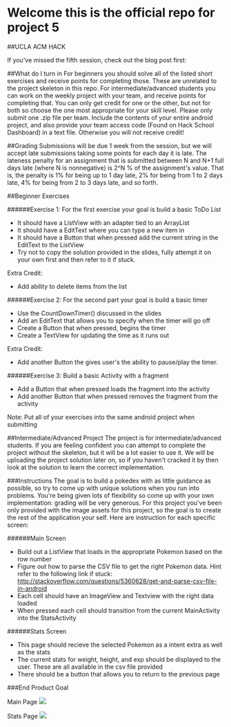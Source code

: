 # Welcome this is the official repo for project 5
##UCLA ACM HACK

If you've missed the fifth session, check out the blog post first: 

##What do I turn in
For beginners you should solve all of the listed short exercises and receive points for completing those. These are unrelated to the project skeleton in this repo. For intermediate/advanced students you can work on the weekly project with your team, and receive points for completing that. You can only get credit for one or the other, but not for both so choose the one most appropriate for your skill level. Please only submit one .zip file per team. Include the contents of your entire android project, and also provide your team access code (Found on Hack School Dashboard) in a text file. Otherwise you will not receive credit! 

##Grading
Submissions will be due 1 week from the session, but we will accept late submissions taking some points for each day it is late. The lateness penalty for an assignment that is submitted between N and N+1 full days late (where N is nonnegative) is 2^N % of the assignment's value. That is, the penalty is 1% for being up to 1 day late, 2% for being from 1 to 2 days late, 4% for being from 2 to 3 days late, and so forth.

##Beginner Exercises

######Exercise 1:
For the first exercise your goal is build a basic ToDo List
* It should have a ListView with an adapter tied to an ArrayList
* It should have a EditText where you can type a new item in
* It should have a Button that when pressed add the current string in the EditText to the ListView 
* Try not to copy the solution provided in the slides, fully attempt it on your own first and then refer to it if stuck.

Extra Credit: 
* Add ability to delete items from the list


######Exercise 2:
For the second part your goal is build a basic timer
* Use the CountDownTimer() discussed in the slides
* Add an EditText that allows you to specify when the timer will go off
* Create a Button that when pressed, begins the timer
* Create a TextView for updating the time as it runs out

Extra Credit: 
* Add another Button the gives user's the ability to pause/play the timer.

######Exercise 3:
Build a basic Activity with a fragment
* Add a Button that when pressed loads the fragment into the activity
* Add another Button that when pressed removes the fragment from the activity

Note: Put all of your exercises into the same android project when submitting

##Intermediate/Advanced Project
The project is for intermediate/advanced students. If you are feeling confident you can attempt to 
complete the project without the skeleton, but it will be a lot easier to use it. We will be uploading the project solution later on, so if you haven't cracked it by then look at the solution to learn the correct implementation.

###Instructions
The goal is to build a pokedex with as little guidance as possible, so try to come up with unique solutions when you run into problems. You're being given lots of flexibility so come up with your own implementation: grading will be very generous. For this project you've been only provided with the image assets for this project, so the goal is to create the rest of the application your self. Here are instruction for each specific screen:

######Main Screen
* Build out a ListView that loads in the appropriate Pokemon based on the row number
* Figure out how to parse the CSV file to get the right Pokemon data. Hint refer to the following link if stuck: http://stackoverflow.com/questions/5360628/get-and-parse-csv-file-in-android
* Each cell should have an ImageView and Textview with the right data loaded 
* When pressed each cell should transition from the current MainActivity into the StatsActivity

######Stats Screen
* This page should recieve the selected Pokemon as a intent extra as well as the stats
* The current stats for weight, height, and exp should be displayed to the user. These are all available in the csv file provided
* There should be a button that allows you to return to the previous page 

###End Product Goal

Main Page
![](https://s3-us-west-1.amazonaws.com/acm-hack-ghost/2017/02/pokedex1--1-.png)

Stats Page
![](https://s3-us-west-1.amazonaws.com/acm-hack-ghost/2017/02/pokedex2--1-.png)
